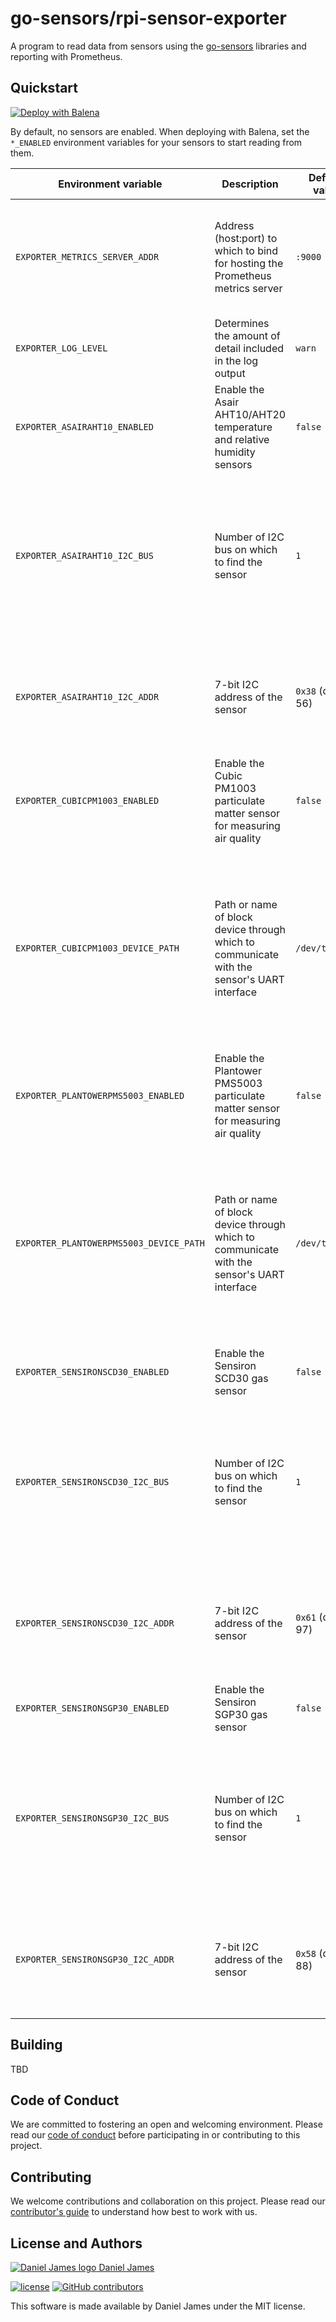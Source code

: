 # go-sensors/rpi-sensor-exporter

A program to read data from sensors using the [go-sensors] libraries and reporting with Prometheus.

[go-sensors]: https://github.com/go-sensors

## Quickstart

[![Deploy with Balena](https://www.balena.io/deploy.svg)](https://dashboard.balena-cloud.com/deploy?repoUrl=https://github.com/go-sensors/rpi-sensor-exporter)

By default, no sensors are enabled. When deploying with Balena, set the `*_ENABLED` environment variables for your sensors to start reading from them.

| Environment variable                    | Description                                                                                | Default value   | Valid values                                                                                                                                                                      |
| --------------------------------------- | ------------------------------------------------------------------------------------------ | --------------- | --------------------------------------------------------------------------------------------------------------------------------------------------------------------------------- |
| `EXPORTER_METRICS_SERVER_ADDR`          | Address (host:port) to which to bind for hosting the Prometheus metrics server             | `:9000`         | Any valid host and port combination; host may be empty to bind on all available addresses                                                                                         |
| `EXPORTER_LOG_LEVEL`                    | Determines the amount of detail included in the log output                                 | `warn`          | `fatal`, `error`, `warn`, `info`, `debug`                                                                                                                                         |
| `EXPORTER_ASAIRAHT10_ENABLED`           | Enable the Asair AHT10/AHT20 temperature and relative humidity sensors                     | `false`         | `true`, `false`                                                                                                                                                                   |
| `EXPORTER_ASAIRAHT10_I2C_BUS`           | Number of I2C bus on which to find the sensor                                              | `1`             | Any valid I2C bus available to the device. [On Raspberry Pi, I2C buses `0` and `1`][pinout-i2c] are typically configured on the GPIO header                                       |
| `EXPORTER_ASAIRAHT10_I2C_ADDR`          | 7-bit I2C address of the sensor                                                            | `0x38` (dec 56) | A valid 7-bit I2C address. May be specified in decimal or in hexadecimal when prefixed with `0x`                                                                                  |
| `EXPORTER_CUBICPM1003_ENABLED`          | Enable the Cubic PM1003 particulate matter sensor for measuring air quality                | `false`         | `true`, `false`                                                                                                                                                                   |
| `EXPORTER_CUBICPM1003_DEVICE_PATH`      | Path or name of block device through which to communicate with the sensor's UART interface | `/dev/ttyAMA0`  | Any valid path to a block device where the sensor is connected. Depending on the Raspberry Pi model, [there may be two or four UARTs][pinout-uart] configured on the GPIO header. |
| `EXPORTER_PLANTOWERPMS5003_ENABLED`     | Enable the Plantower PMS5003 particulate matter sensor for measuring air quality           | `false`         | `true`, `false`                                                                                                                                                                   |
| `EXPORTER_PLANTOWERPMS5003_DEVICE_PATH` | Path or name of block device through which to communicate with the sensor's UART interface | `/dev/ttyAMA0`  | Any valid path to a block device where the sensor is connected. Depending on the Raspberry Pi model, [there may be two or four UARTs][pinout-uart] configured on the GPIO header. |
| `EXPORTER_SENSIRONSCD30_ENABLED`        | Enable the Sensiron SCD30 gas sensor                                                       | `false`         | `true`, `false`                                                                                                                                                                   |
| `EXPORTER_SENSIRONSCD30_I2C_BUS`        | Number of I2C bus on which to find the sensor                                              | `1`             | Any valid I2C bus available to the device. [On Raspberry Pi, I2C buses `0` and `1`][pinout-i2c] are typically configured on the GPIO header                                       |
| `EXPORTER_SENSIRONSCD30_I2C_ADDR`       | 7-bit I2C address of the sensor                                                            | `0x61` (dec 97) | A valid 7-bit I2C address. May be specified in decimal or in hexadecimal when prefixed with `0x`                                                                                  |
| `EXPORTER_SENSIRONSGP30_ENABLED`        | Enable the Sensiron SGP30 gas sensor                                                       | `false`         | `true`, `false`                                                                                                                                                                   |
| `EXPORTER_SENSIRONSGP30_I2C_BUS`        | Number of I2C bus on which to find the sensor                                              | `1`             | Any valid I2C bus available to the device. [On Raspberry Pi, I2C buses `0` and `1`][pinout-i2c] are typically configured on the GPIO header                                       |
| `EXPORTER_SENSIRONSGP30_I2C_ADDR`       | 7-bit I2C address of the sensor                                                            | `0x58` (dec 88) | A valid 7-bit I2C address. May be specified in decimal or in hexadecimal when prefixed with `0x`                                                                                  |

[pinout-i2c]: https://pinout.xyz/pinout/i2c
[pinout-uart]: https://pinout.xyz/pinout/uart

## Building

TBD

## Code of Conduct

We are committed to fostering an open and welcoming environment. Please read our [code of conduct](CODE_OF_CONDUCT.md) before participating in or contributing to this project.

## Contributing

We welcome contributions and collaboration on this project. Please read our [contributor's guide](CONTRIBUTING.md) to understand how best to work with us.

## License and Authors

[![Daniel James logo](https://secure.gravatar.com/avatar/eaeac922b9f3cc9fd18cb9629b9e79f6.png?size=16) Daniel James](https://github.com/thzinc)

[![license](https://img.shields.io/github/license/go-sensors/rpii2c.svg)](https://github.com/go-sensors/rpii2c/blob/master/LICENSE)
[![GitHub contributors](https://img.shields.io/github/contributors/go-sensors/rpii2c.svg)](https://github.com/go-sensors/rpii2c/graphs/contributors)

This software is made available by Daniel James under the MIT license.
